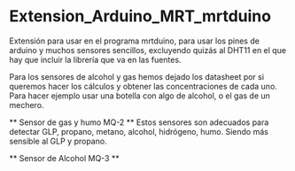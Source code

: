 # Extension_Arduino_MRT_mrtduino
Extensión para usar en el programa mrtduino, para usar los pines de arduino y muchos sensores sencillos, excluyendo quizás al DHT11 en el que hay que incluir la librería que va en las fuentes.

Para los sensores de alcohol y gas hemos dejado los datasheet por si queremos hacer los cálculos y obtener las concentraciones de cada uno. Para hacer ejemplo usar una botella con algo de alcohol, o el gas de un mechero.

** Sensor de gas y humo MQ-2 **
Estos sensores son adecuados para detectar GLP, propano, metano, alcohol, hidrógeno, humo. Siendo más sensible al GLP y propano.



** Sensor de Alcohol MQ-3 **


